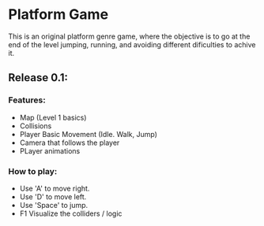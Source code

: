 # Platform Game
This is an original platform genre game, where the objective is to go at the end of the level jumping, running, and avoiding different dificulties to achive it.

## Release 0.1:
### Features:
- Map (Level 1 basics)
- Collisions
- Player Basic Movement (Idle. Walk, Jump)
- Camera that follows the player
- PLayer animations

### How to play:
- Use 'A' to move right.
- Use 'D' to move left. 
- Use 'Space' to jump.
- F1 Visualize the colliders / logic


